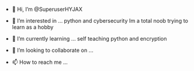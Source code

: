 - 👋 Hi, I’m @SuperuserHYJAX
- 👀 I’m interested in ...  python and cybersecurity Im a total noob trying to learn as a hobby

- 🌱 I’m currently learning ... self teaching python and encryption 
- 💞️ I’m looking to collaborate on ... 
- 📫 How to reach me ...

<!---
SuperuserHYJAX/SuperuserHYJAX is a ✨ special ✨ repository because its `README.md` (this file) appears on your GitHub profile.
You can click the Preview link to take a look at your changes.
--->

